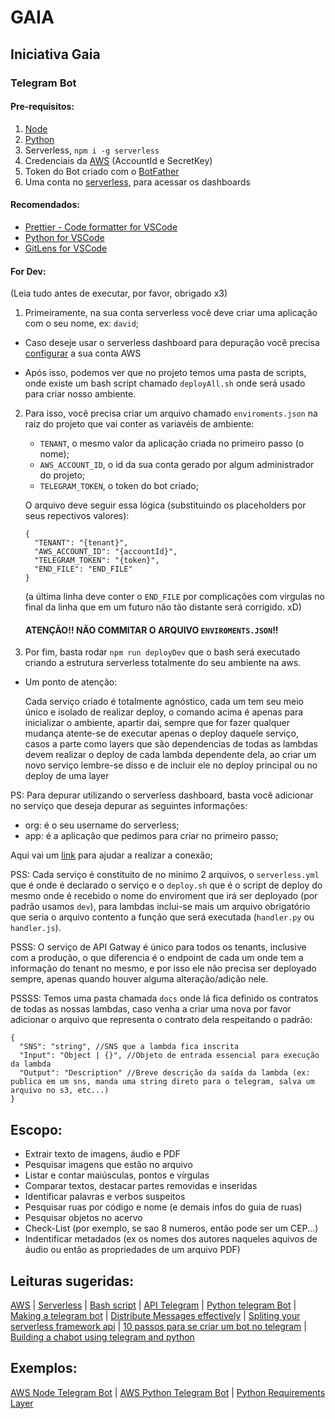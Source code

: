 # GAIA

## Iniciativa Gaia

### Telegram Bot

#### Pre-requisitos:

1. [Node](https://nodejs.org/en/)
2. [Python](https://www.python.org)
3. Serverless, `npm i -g serverless`
4. Credenciais da [AWS](https://aws.amazon.com/pt/) (AccountId e SecretKey)
5. Token do Bot criado com o [BotFather](https://telegram.me/BotFather)
6. Uma conta no [serverless](https://dashboard.serverless.com), para acessar os dashboards

#### Recomendados:

- [Prettier - Code formatter for VSCode](https://marketplace.visualstudio.com/items?itemName=esbenp.prettier-vscode)
- [Python for VSCode](https://marketplace.visualstudio.com/items?itemName=ms-python.python)
- [GitLens for VSCode](https://marketplace.visualstudio.com/items?itemName=eamodio.gitlens)

#### For Dev:

(Leia tudo antes de executar, por favor, obrigado x3)

1. Primeiramente, na sua conta serverless você deve criar uma aplicação com o seu nome, ex: `david`;

- Caso deseje usar o serverless dashboard para depuração você precisa [configurar](https://serverless.com/framework/docs/providers/aws/cli-reference/config-credentials/) a sua conta AWS

- Após isso, podemos ver que no projeto temos uma pasta de scripts, onde existe um bash script chamado `deployAll.sh` onde será usado para criar nosso ambiente.

2. Para isso, você precisa criar um arquivo chamado `enviroments.json` na raiz do projeto que vai conter as variavéis de ambiente:

   - `TENANT`, o mesmo valor da aplicação criada no primeiro passo (o nome);
   - `AWS_ACCOUNT_ID`, o id da sua conta gerado por algum administrador do projeto;
   - `TELEGRAM_TOKEN`, o token do bot criado;

   O arquivo deve seguir essa lógica (substituindo os placeholders por seus repectivos valores):

   ```
   {
     "TENANT": "{tenant}",
     "AWS_ACCOUNT_ID": "{accountId}",
     "TELEGRAM_TOKEN": "{token}",
     "END_FILE": "END_FILE"
   }
   ```

   (a última linha deve conter o `END_FILE` por complicações com virgulas no final da linha que em um futuro não tão distante será corrigido. xD)

   #### ATENÇÃO!! NÃO COMMITAR O ARQUIVO `ENVIROMENTS.JSON`!!

3. Por fim, basta rodar `npm run deployDev` que o bash será executado criando a estrutura serverless totalmente do seu ambiente na aws.

- Um ponto de atenção:
  <p>
  Cada serviço criado é totalmente agnóstico, cada um tem seu meio único e isolado de realizar deploy, o comando acima é apenas para inicializar o ambiente, apartir dai, sempre que for fazer qualquer mudança atente-se de executar apenas o deploy daquele serviço, casos a parte como layers que são dependencias de todas as lambdas devem realizar o deploy de cada lambda dependente dela, ao criar um novo serviço lembre-se disso e de incluir ele no deploy principal ou no deploy de uma layer
  <p>

PS: Para depurar utilizando o serverless dashboard, basta você adicionar no serviço que deseja depurar as seguintes informações:

- org: é o seu username do serverless;
- app: é a aplicação que pedimos para criar no primeiro passo;

Aqui vai um [link](https://serverless.com/framework/docs/dashboard#enabling-the-dashboard-on-existing-serverless-framework-services) para ajudar a realizar a conexão;

PSS: Cada serviço é constituito de no minimo 2 arquivos, o `serverless.yml` que é onde é declarado o serviço e o `deploy.sh` que é o script de deploy do mesmo onde é recebido o nome do enviroment que irá ser deployado (por padrão usamos `dev`), para lambdas inclui-se mais um arquivo obrigatório que seria o arquivo contento a função que será executada (`handler.py` ou `handler.js`).

PSSS: O serviço de API Gatway é único para todos os tenants, inclusive com a produção, o que diferencia é o endpoint de cada um onde tem a informação do tenant no mesmo, e por isso ele não precisa ser deployado sempre, apenas quando houver alguma alteração/adição nele.

PSSSS: Temos uma pasta chamada `docs` onde lá fica definido os contratos de todas as nossas lambdas, caso venha a criar uma nova por favor adicionar o arquivo que representa o contrato dela respeitando o padrão:

```
{
  "SNS": "string", //SNS que a lambda fica inscrita
  "Input": "Object | {}", //Objeto de entrada essencial para execução da lambda
  "Output": "Description" //Breve descrição da saída da lambda (ex: publica em um sns, manda uma string direto para o telegram, salva um arquivo no s3, etc...)
}
```

## Escopo:

- Extrair texto de imagens, áudio e PDF
- Pesquisar imagens que estão no arquivo
- Listar e contar maiúsculas, pontos e vírgulas
- Comparar textos, destacar partes removidas e inseridas
- Identificar palavras e verbos suspeitos
- Pesquisar ruas por código e nome (e demais infos do guia de ruas)
- Pesquisar objetos no acervo
- Check-List (por exemplo, se sao 8 numeros, então pode ser um CEP...)
- Indentificar metadados (ex os nomes dos autores naqueles aquivos de áudio ou então as propriedades de um arquivo PDF)

## Leituras sugeridas:

[AWS](https://docs.aws.amazon.com) |
[Serverless](https://serverless.com/framework/docs/providers/aws/) |
[Bash script](https://www.devmedia.com.br/introducao-ao-shell-script-no-linux/25778) |
[API Telegram](https://core.telegram.org/bots/api) |
[Python telegram Bot](https://python-telegram-bot.org) |
[Making a telegram bot](https://www.sohamkamani.com/blog/2016/09/21/making-a-telegram-bot) |
[Distribute Messages effectively](epsagon.com/blog/distribute-messages-effectively-in-serverless-applications/) |
[Spliting your serverless framework api](https://www.gorillastack.com/news/splitting-your-serverless-framework-api-on-aws/) |
[10 passos para se criar um bot no telegram](https://medium.com/tht-things-hackers-team/10-passos-para-se-criar-um-bot-no-telegram-3c1848e404c4) |
[Building a chabot using telegram and python](https://www.codementor.io/garethdwyer/building-a-chatbot-using-telegram-and-python-part-2-sqlite-databse-backend-m7o96jger)

## Exemplos:

[AWS Node Telegram Bot](https://github.com/serverless/examples/tree/9cdeee0e5694df595cde75acb03e33a5492ade8c/aws-node-telegram-echo-bot) |
[AWS Python Telegram Bot](https://github.com/serverless/examples/tree/cba47ffe0ef2ecf8180497db814ca8e40f9c1210/aws-python-telegram-bot) |
[Python Requirements Layer](https://github.com/serverless-components/python-requirements-layer)
